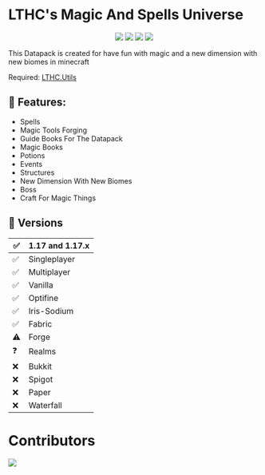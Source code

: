 # LTHC's Magic And Spells Universe

<div align="center">

<img src="https://img.shields.io/github/v/release/LTHC-s-Datapack/LTHC-s-Magic-And-Spells-Universe?color=green&label=Latest%20Release"/> <img src="https://img.shields.io/github/v/release/LTHC-s-Datapack/LTHC-s-Magic-And-Spells-Universe?include_prereleases&color=darkred&label=Current%20Release%20or%20Pre%20Release"/> <img src="https://img.shields.io/github/downloads/LTHC-s-Datapack/LTHC-s-Magic-And-Spells-Universe/total?color=cyan"/> <img src="https://img.shields.io/github/stars/LTHC-s-Datapack/LTHC-s-Magic-And-Spells-Universe?color=gold"/>
 
</div>

This Datapack is created for have fun with magic and a new dimension with new biomes in minecraft

Required: <a href="https://github.com/LTHC-s-Datapack/LTHC.Utils/releases/tag/1.4">LTHC.Utils<a/>

## 📜 Features:
- Spells
- Magic Tools Forging
- Guide Books For The Datapack
- Magic Books
- Potions
- Events
- Structures
- New Dimension With New Biomes
- Boss
- Craft For Magic Things

## 💽 Versions
| ✅   | 1.17 and 1.17.x |
| --- | --------------- |
| ✅   | Singleplayer    |
| ✅   | Multiplayer     |
| ✅   | Vanilla         |
| ✅   | Optifine        |
| ✅   | Iris-Sodium     |
| ✅   | Fabric          |
| ⚠   | Forge           |
| ❓   | Realms          |
| ❌   | Bukkit          |
| ❌   | Spigot          |
| ❌   | Paper           |
| ❌   | Waterfall       |

# Contributors
<a href="https://github.com/LTHC-s-Datapack/LTHC-s-Magic-And-Spells-Universe/graphs/contributors">
  <img src="https://contrib.rocks/image?repo=LTHC-s-Datapack/LTHC-s-Magic-And-Spells-Universe" />
</a>
  
